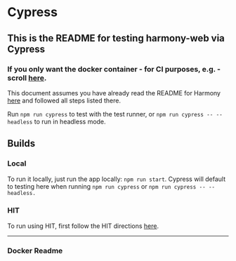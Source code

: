 # Cypress

## This is the README for testing harmony-web via Cypress
### If you only want the docker container - for CI purposes, e.g. - scroll [here](#Docker-Readme).

This document assumes you have already read the README for Harmony 
[here](https://bitbucket.org/exzeo-usa/harmony-web/src/master/) and followed all steps listed there.

Run `npm run cypress` to test with the test runner,
or `npm run cypress -- --headless` to run in headless mode.

## Builds

### Local
To run it locally, just run the app locally: `npm run start`. Cypress will default to testing here when running `npm run cypress`
or `npm run cypress -- --headless.`

### HIT
To run using HIT, first follow the HIT directions
[here](https://issuecenter.atlassian.net/wiki/spaces/SDLC/pages/577634574/Running+HIT).


---

### Docker Readme
